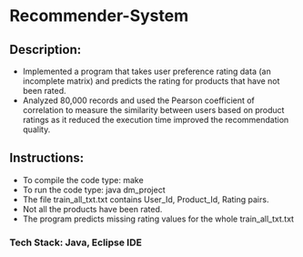# Recommender-System

## Description:
- Implemented a program that takes user preference rating data (an incomplete matrix) and predicts the rating for products that have not been rated.
- Analyzed 80,000 records and used the Pearson coefficient of correlation to measure the similarity between users based on product ratings as it reduced the execution time improved the recommendation quality.

## Instructions:
- To compile the code type: make
- To run the code type: java dm_project
- The file train_all_txt.txt contains User_Id, Product_Id, Rating pairs. 
- Not all the products have been rated.
- The program predicts missing rating values for the whole train_all_txt.txt

### Tech Stack: Java, Eclipse IDE

